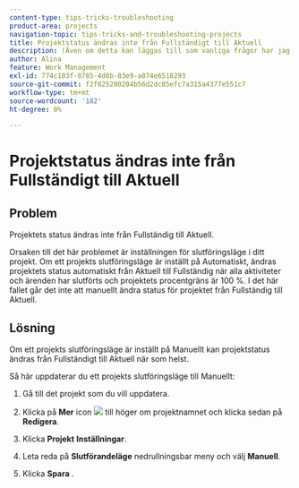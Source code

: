 ```yaml
---
content-type: tips-tricks-troubleshooting
product-area: projects
navigation-topic: tips-tricks-and-troubleshooting-projects
title: Projektstatus ändras inte från Fullständigt till Aktuell
description: (Även om detta kan läggas till som vanliga frågor har jag lämnat den här artikeln som en egen artikel av sökbarhets- och orsaker)
author: Alina
feature: Work Management
exl-id: 774c103f-8785-4d8b-83e9-a074e6518293
source-git-commit: f2f825280204b56d2dc85efc7a315a4377e551c7
workflow-type: tm+mt
source-wordcount: '182'
ht-degree: 0%

---
```


# Projektstatus ändras inte från Fullständigt till Aktuell

<!--
<p data-mc-conditions="QuicksilverOrClassic.Draft mode">(Although this can be added as an FAQ, I have left this as its own article for search-ability reasons)</p>
-->

## Problem

Projektets status ändras inte från Fullständig till Aktuell.

Orsaken till det här problemet är inställningen för slutföringsläge i ditt projekt. Om ett projekts slutföringsläge är inställt på Automatiskt, ändras projektets status automatiskt från Aktuell till Fullständig när alla aktiviteter och ärenden har slutförts och projektets procentgräns är 100 %. I det här fallet går det inte att manuellt ändra status för projektet från Fullständig till Aktuell.

## Lösning

Om ett projekts slutföringsläge är inställt på Manuellt kan projektstatus ändras från Fullständigt till Aktuell när som helst.

Så här uppdaterar du ett projekts slutföringsläge till Manuellt:

1. Gå till det projekt som du vill uppdatera.
1. Klicka på **Mer** icon ![](assets/more-icon.png) till höger om projektnamnet och klicka sedan på **Redigera**.
1. Klicka **Projekt** **Inställningar**.

1. Leta reda på **Slutförandeläge** nedrullningsbar meny och välj **Manuell**.

1. Klicka **Spara** .

